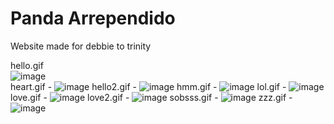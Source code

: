 # Panda Arrependido

Website made for debbie to trinity

hello.gif <br/> ![image](https://github.com/user-attachments/assets/57698ac7-3cef-4963-9ecf-488a178862e3) <br/>
heart.gif - ![image](https://github.com/user-attachments/assets/787c8900-87fd-4769-87a9-0ac688fd2870)
hello2.gif - ![image](https://github.com/user-attachments/assets/8f459c72-b632-473b-bb2d-63d0ad0eb41d)
hmm.gif - ![image](https://github.com/user-attachments/assets/f2089f4a-51a8-4a7c-b8e0-4b3444c054b7)
lol.gif - ![image](https://github.com/user-attachments/assets/6b62a5b4-f9f5-4e42-a999-390d0f4b8733)
love.gif - ![image](https://github.com/user-attachments/assets/ed7df86c-1687-41fc-822e-9b3d96c753d8)
love2.gif - ![image](https://github.com/user-attachments/assets/dd43255d-fba9-4894-90eb-81a5de94381c)
sobsss.gif - ![image](https://github.com/user-attachments/assets/1679420b-0c2a-4399-8ec5-0b2a9274f175)
zzz.gif - ![image](https://github.com/user-attachments/assets/3e11cad0-4938-45a6-aebe-7b5a9b1250a3)
